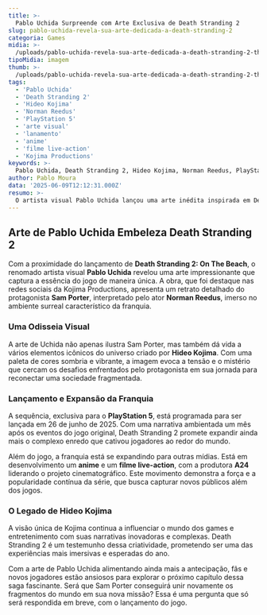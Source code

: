 ```yaml
---
title: >-
  Pablo Uchida Surpreende com Arte Exclusiva de Death Stranding 2
slug: pablo-uchida-revela-sua-arte-dedicada-a-death-stranding-2
categoria: Games
midia: >-
  /uploads/pablo-uchida-revela-sua-arte-dedicada-a-death-stranding-2-thumb.webp
tipoMidia: imagem
thumb: >-
  /uploads/pablo-uchida-revela-sua-arte-dedicada-a-death-stranding-2-thumb.webp
tags:
  - 'Pablo Uchida'
  - 'Death Stranding 2'
  - 'Hideo Kojima'
  - 'Norman Reedus'
  - 'PlayStation 5'
  - 'arte visual'
  - 'lanamento'
  - 'anime'
  - 'filme live-action'
  - 'Kojima Productions'
keywords: >-
  Pablo Uchida, Death Stranding 2, Hideo Kojima, Norman Reedus, PlayStation 5, arte visual, lançamento, anime, filme live-action, Kojima Productions
author: Pablo Moura
data: '2025-06-09T12:12:31.000Z'
resumo: >-
  O artista visual Pablo Uchida lançou uma arte inédita inspirada em Death Stranding 2, destacando elementos cruciais da nova aventura de Sam Porter. O lançamento do jogo está previsto para este mês, exclusivamente para PlayStation 5.
---
```


## Arte de Pablo Uchida Embeleza Death Stranding 2

Com a proximidade do lançamento de **Death Stranding 2: On The Beach**, o renomado artista visual **Pablo Uchida** revelou uma arte impressionante que captura a essência do jogo de maneira única. A obra, que foi destaque nas redes sociais da Kojima Productions, apresenta um retrato detalhado do protagonista **Sam Porter**, interpretado pelo ator **Norman Reedus**, imerso no ambiente surreal característico da franquia.

### Uma Odisseia Visual

A arte de Uchida não apenas ilustra Sam Porter, mas também dá vida a vários elementos icônicos do universo criado por **Hideo Kojima**. Com uma paleta de cores sombria e vibrante, a imagem evoca a tensão e o mistério que cercam os desafios enfrentados pelo protagonista em sua jornada para reconectar uma sociedade fragmentada.

### Lançamento e Expansão da Franquia

A sequência, exclusiva para o **PlayStation 5**, está programada para ser lançada em 26 de junho de 2025. Com uma narrativa ambientada um mês após os eventos do jogo original, Death Stranding 2 promete expandir ainda mais o complexo enredo que cativou jogadores ao redor do mundo.

Além do jogo, a franquia está se expandindo para outras mídias. Está em desenvolvimento um **anime** e um **filme live-action**, com a produtora **A24** liderando o projeto cinematográfico. Este movimento demonstra a força e a popularidade contínua da série, que busca capturar novos públicos além dos jogos.

### O Legado de Hideo Kojima

A visão única de Kojima continua a influenciar o mundo dos games e entretenimento com suas narrativas inovadoras e complexas. Death Stranding 2 é um testemunho dessa criatividade, prometendo ser uma das experiências mais imersivas e esperadas do ano.

Com a arte de Pablo Uchida alimentando ainda mais a antecipação, fãs e novos jogadores estão ansiosos para explorar o próximo capítulo dessa saga fascinante. Será que Sam Porter conseguirá unir novamente os fragmentos do mundo em sua nova missão? Essa é uma pergunta que só será respondida em breve, com o lançamento do jogo.